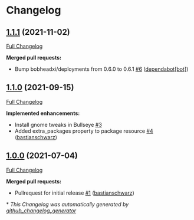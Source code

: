 # Changelog

## [1.1.1](https://github.com/codenamephp/chef.cookbook.gnome/tree/1.1.1) (2021-11-02)

[Full Changelog](https://github.com/codenamephp/chef.cookbook.gnome/compare/1.1.0...1.1.1)

**Merged pull requests:**

- Bump bobheadxi/deployments from 0.6.0 to 0.6.1 [\#6](https://github.com/codenamephp/chef.cookbook.gnome/pull/6) ([dependabot[bot]](https://github.com/apps/dependabot))

## [1.1.0](https://github.com/codenamephp/chef.cookbook.gnome/tree/1.1.0) (2021-09-15)

[Full Changelog](https://github.com/codenamephp/chef.cookbook.gnome/compare/1.0.0...1.1.0)

**Implemented enhancements:**

- Install gnome tweaks in Bullseye [\#3](https://github.com/codenamephp/chef.cookbook.gnome/issues/3)
- Added extra\_packages property to package resource [\#4](https://github.com/codenamephp/chef.cookbook.gnome/pull/4) ([bastianschwarz](https://github.com/bastianschwarz))

## [1.0.0](https://github.com/codenamephp/chef.cookbook.gnome/tree/1.0.0) (2021-07-04)

[Full Changelog](https://github.com/codenamephp/chef.cookbook.gnome/compare/e480163df76d2bffc390ce1abee34734536a712c...1.0.0)

**Merged pull requests:**

- Pullrequest for initial release [\#1](https://github.com/codenamephp/chef.cookbook.gnome/pull/1) ([bastianschwarz](https://github.com/bastianschwarz))



\* *This Changelog was automatically generated by [github_changelog_generator](https://github.com/github-changelog-generator/github-changelog-generator)*
